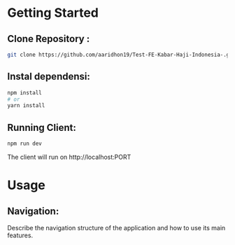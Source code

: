 # Getting Started

## Clone Repository :

```bash
git clone https://github.com/aaridhon19/Test-FE-Kabar-Haji-Indonesia-.git
```

## Instal dependensi:

```bash
npm install
# or
yarn install
```

## Running Client:

```bash
npm run dev
```
The client will run on http://localhost:PORT

# Usage

## Navigation:

Describe the navigation structure of the application and how to use its main features.
